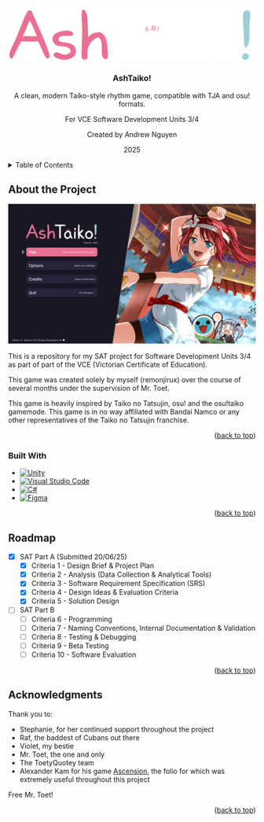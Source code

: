 <!-- Improved compatibility of back to top link: See: https://github.com/othneildrew/Best-README-Template/pull/73 -->
<a id="readme-top"></a>

<!-- PROJECT LOGO -->
<br />
<div align="center">
  <a href="https://github.com/remonjirux/AshTaiko">
    <img src="images/logo.png" alt="Logo" width="500" height="auto">
  </a>

<h3 align="center">AshTaiko!</h3>
  <p align="center">
    A clean, modern Taiko-style rhythm game, 
    compatible with TJA and osu! formats.
          
  <p align="center">
    For VCE Software Development Units 3/4
  <p align="center">
    Created by Andrew Nguyen
  <p align="center">
    2025


</div>

<!-- TABLE OF CONTENTS -->
<details>
  <summary>Table of Contents</summary>
  <ol>
    <li>
      <a href="#about-the-project">About The Project</a>
      <ul>
        <li><a href="#built-with">Built With</a></li>
      </ul>
    </li>
    <li><a href="#roadmap">Roadmap</a></li>
    <li><a href="#acknowledgments">Acknowledgments</a></li>
  </ol>
</details>



<!-- ABOUT THE PROJECT -->
## About the Project

[![Product Name Screen Shot][product-screenshot]](https://github.com/remonjiru/AshTaiko)

This is a repository for my SAT project for Software Development Units 3/4 as part of part of the VCE (Victorian Certificate of Education).

This game was created solely by myself (remonjirux) over the course of several months under the supervision of Mr. Toet.

This game is heavily inspired by Taiko no Tatsujin, osu! and the osu!taiko gamemode. This game is in no way affiliated with Bandai Namco or any other representatives of the Taiko no Tatsujin franchise.

<p align="right">(<a href="#readme-top">back to top</a>)</p>

### Built With

* [![Unity][Unity]][Unity-url]
* [![Visual Studio Code](https://custom-icon-badges.demolab.com/badge/Visual%20Studio%20Code-0078d7.svg?logo=vsc&logoColor=white)](#)
* [![C#](https://custom-icon-badges.demolab.com/badge/C%23-%23239120.svg?logo=cshrp&logoColor=white)](#)
* [![Figma](https://img.shields.io/badge/Figma-F24E1E?logo=figma&logoColor=white)](#)

<p align="right">(<a href="#readme-top">back to top</a>)</p>

<!-- ROADMAP -->
## Roadmap

- [x] SAT Part A (Submitted 20/06/25)
  - [x] Criteria 1 - Design Brief & Project Plan
  - [x] Criteria 2 - Analysis (Data Collection & Analytical Tools)
  - [x] Criteria 3 - Software Requirement Specification (SRS)
  - [x] Criteria 4 - Design Ideas & Evaluation Criteria
  - [x] Criteria 5 - Solution Design
- [ ] SAT Part B
  - [ ] Criteria 6 - Programming
  - [ ] Criteria 7 - Naming Conventions, Internal Documentation & Validation
  - [ ] Criteria 8 - Testing & Debugging
  - [ ] Criteria 9 - Beta Testing
  - [ ] Criteria 10 - Software Evaluation

<p align="right">(<a href="#readme-top">back to top</a>)</p>

<!-- ACKNOWLEDGMENTS -->
## Acknowledgments
Thank you to:
* Stephanie, for her continued support throughout the project
* Raf, the baddest of Cubans out there
* Violet, my bestie
* Mr. Toet, the one and only
* The ToetyQuotey team
* Alexander Kam for his game [Ascension,](https://alexander-kam.itch.io/ascension) the folio for which was extremely useful throughout this project

Free Mr. Toet!

<p align="right">(<a href="#readme-top">back to top</a>)</p>

<!-- MARKDOWN LINKS & IMAGES -->
<!-- https://www.markdownguide.org/basic-syntax/#reference-style-links -->
[product-screenshot]: images/MainMenuPreview.png
[Unity]: https://img.shields.io/badge/Unity-%23000000.svg?logo=unity&logoColor=white
[Unity-url]: https://unity.com/

